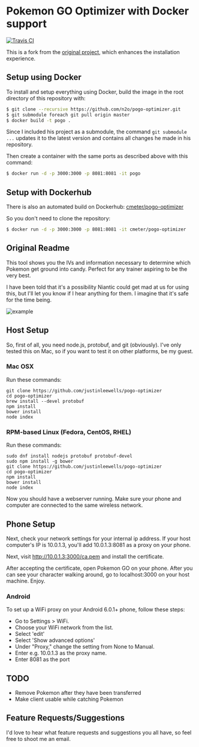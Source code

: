 # Pokemon GO Optimizer with Docker support

[![Travis CI](https://api.travis-ci.org/n2o/django-skeleton.svg?branch=master)](https://travis-ci.org/n2o/pogo-optimizer)

This is a fork from the [original project](https://github.com/justinleewells/pogo-optimizer), which enhances the installation experience. 

## Setup using Docker
To install and setup everything using Docker, build the image in the root directory of this repository with:

```bash
$ git clone --recursive https://github.com/n2o/pogo-optimizer.git
$ git submodule foreach git pull origin master
$ docker build -t pogo .
```

Since I included his project as a submodule, the command `git submodule ...`
updates it to the latest version and contains all changes he made in his repository.

Then create a container with the same ports as described above with this command:

```bash
$ docker run -d -p 3000:3000 -p 8081:8081 -it pogo
```

## Setup with Dockerhub
There is also an automated build on Dockerhub: [cmeter/pogo-optimizer](https://hub.docker.com/r/cmeter/pogo-optimizer/)

So you don't need to clone the repository:

```bash
$ docker run -d -p 3000:3000 -p 8081:8081 -it cmeter/pogo-optimizer
```

## Original Readme

This tool shows you the IVs and information necessary to determine which Pokemon get ground into candy. Perfect for any trainer aspiring to be the very best.

I have been told that it's a possibility Niantic could get mad at us for using this, but I'll let you know if I hear anything for them. I imagine that it's safe for the time being.

![example](http://i.imgur.com/3V8xw1G.png)

## Host Setup
So, first of all, you need node.js, protobuf, and git (obviously). I've only tested this on Mac, so if you want to test it on other platforms, be my guest.

### Mac OSX

Run these commands:

```
git clone https://github.com/justinleewells/pogo-optimizer
cd pogo-optimizer
brew install --devel protobuf
npm install
bower install
node index
```

### RPM-based Linux (Fedora, CentOS, RHEL)

Run these commands:

```
sudo dnf install nodejs protobuf protobuf-devel
sudo npm install -g bower
git clone https://github.com/justinleewells/pogo-optimizer
cd pogo-optimizer
npm install
bower install
node index
```

Now you should have a webserver running. Make sure your phone and computer are connected to the same wireless network.

## Phone Setup

Next, check your network settings for your internal ip address.
If your host computer's IP is 10.0.1.3, you'll add 10.0.1.3:8081 as a proxy on your phone.

Next, visit http://10.0.1.3:3000/ca.pem and install the certificate.

After accepting the certificate, open Pokemon GO on your phone. After you can see your character walking around, go to localhost:3000 on your host machine. Enjoy.

### Android

To set up a WiFi proxy on your Android 6.0.1+ phone, follow these steps:

* Go to Settings > WiFi.
* Choose your WiFi network from the list.
* Select 'edit'
* Select 'Show advanced options'
* Under "Proxy," change the setting from None to Manual.
* Enter e.g. 10.0.1.3 as the proxy name.
* Enter 8081 as the port

## TODO

* Remove Pokemon after they have been transferred
* Make client usable while catching Pokemon

## Feature Requests/Suggestions

I'd love to hear what feature requests and suggestions you all have, so feel free to shoot me an email.
